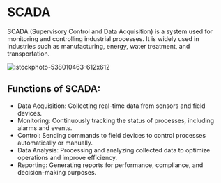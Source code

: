 # SCADA
SCADA (Supervisory Control and Data Acquisition) is a system used for monitoring and controlling industrial processes. It is widely used in industries such as manufacturing, energy, water treatment, and transportation.

![istockphoto-538010463-612x612](https://github.com/user-attachments/assets/23ed6844-ea27-4228-a2c2-2b68145d427d)


## Functions of SCADA:
- Data Acquisition: Collecting real-time data from sensors and field devices.</br>
- Monitoring: Continuously tracking the status of processes, including alarms and events.</br>
- Control: Sending commands to field devices to control processes automatically or manually.</br>
- Data Analysis: Processing and analyzing collected data to optimize operations and improve efficiency.</br>
- Reporting: Generating reports for performance, compliance, and decision-making purposes.</br>
